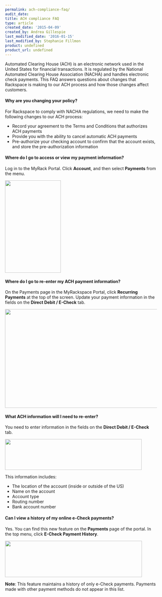 ```yaml
---
permalink: ach-compliance-faq/
audit_date:
title: ACH compliance FAQ
type: article
created_date: '2015-04-09'
created_by: Andrea Gillespie
last_modified_date: '2016-01-15'
last_modified_by: Stephanie Fillmon
product: undefined
product_url: undefined
---
```


Automated Clearing House (ACH) is an electronic network used in the
United States for financial transactions. It is regulated by the
National Automated Clearing House Association (NACHA) and handles
electronic check payments. This FAQ answers questions about changes that
Rackspace is making to our ACH process and how those changes affect
customers.

#### Why are you changing your policy?

For Rackspace to comply with NACHA regulations, we need to make the
following changes to our ACH process:

-   Record your agreement to the Terms and Conditions that authorizes
    ACH payments
-   Provide you with the ability to cancel automatic ACH payments
-   Pre-authorize your checking account to confirm that the account
    exists, and store the pre-authorization information

#### Where do I go to access or view my payment information?

Log in to the MyRack Portal. Click **Account**, and then select
**Payments** from the menu.

<img src="{% asset_path general/ach-compliance-faq/ACHFAQ1.png %}" width="185" height="305" />


#### Where do I go to re-enter my ACH payment information?

On the Payments page in the MyRackspace Portal, click **Recurring
Payments** at the top of the screen. Update your payment information in
the fields on the **Direct Debit / E-Check** tab.

<img src="{% asset_path general/ach-compliance-faq/ACHFAQ2a.png %}" width="595" height="326" />

#### What ACH information will I need to re-enter?

You need to enter information in the fields on the **Direct Debit /
E-Check** tab.

<img src="{% asset_path general/ach-compliance-faq/ACHFAQ3.png %}" width="453" height="102" />

This information includes:

-   The location of the account (inside or outside of the US)
-   Name on the account
-   Account type
-   Routing number
-   Bank account number

#### Can I view a history of my online e-Check payments?

Yes. You can find this new feature on the **Payments** page of the
portal. In the top menu, click  **E-Check Payment History**.

<img src="{% asset_path general/ach-compliance-faq/ACHFAQ4a.png %}" width="454" height="120" />

**Note**: This feature maintains a history of only e-Check payments.
Payments made with other payment methods do not appear in this list.
